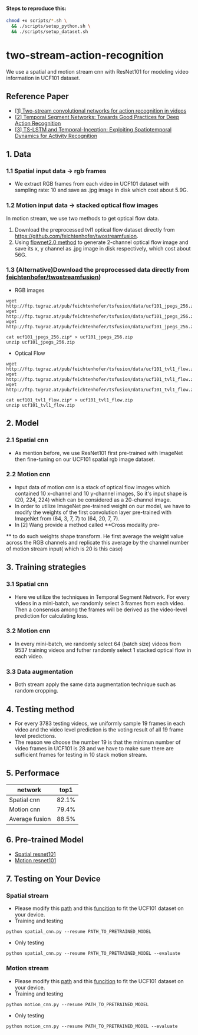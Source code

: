#### Steps to reproduce this:
```bash
chmod +x scripts/*.sh \
  && ./scripts/setup_python.sh \
  && ./scripts/setup_dataset.sh
```

# two-stream-action-recognition
We use a spatial and motion stream cnn with ResNet101 for modeling video information in UCF101 dataset.
## Reference Paper
*  [[1] Two-stream convolutional networks for action recognition in videos](http://papers.nips.cc/paper/5353-two-stream-convolutional)
*  [[2] Temporal Segment Networks: Towards Good Practices for Deep Action Recognition](https://link.springer.com/chapter/10.1007/978-3-319-46484-8_2)
* [[3] TS-LSTM and Temporal-Inception: Exploiting Spatiotemporal Dynamics for Activity Recognition](https://arxiv.org/abs/1703.10667)

## 1. Data
  ### 1.1 Spatial input data -> rgb frames
  * We extract RGB frames from each video in UCF101 dataset with sampling rate: 10 and save as .jpg image in disk which cost about 5.9G.
  ### 1.2 Motion input data -> stacked optical flow images
  In motion stream, we use two methods to get optical flow data. 
  1. Download the preprocessed tvl1 optical flow dataset directly from https://github.com/feichtenhofer/twostreamfusion. 
  2. Using [flownet2.0 method](https://github.com/lmb-freiburg/flownet2-docker) to generate 2-channel optical flow image and save its x, y channel as .jpg image in disk respectively, which cost about 56G.
  ### 1.3 (Alternative)Download the preprocessed data directly from [feichtenhofer/twostreamfusion](https://github.com/feichtenhofer/twostreamfusion))
  * RGB images
  ```
  wget http://ftp.tugraz.at/pub/feichtenhofer/tsfusion/data/ucf101_jpegs_256.zip.001
  wget http://ftp.tugraz.at/pub/feichtenhofer/tsfusion/data/ucf101_jpegs_256.zip.002
  wget http://ftp.tugraz.at/pub/feichtenhofer/tsfusion/data/ucf101_jpegs_256.zip.003
  
  cat ucf101_jpegs_256.zip* > ucf101_jpegs_256.zip
  unzip ucf101_jpegs_256.zip
  ```
  * Optical Flow
  ```
  wget http://ftp.tugraz.at/pub/feichtenhofer/tsfusion/data/ucf101_tvl1_flow.zip.001
  wget http://ftp.tugraz.at/pub/feichtenhofer/tsfusion/data/ucf101_tvl1_flow.zip.002
  wget http://ftp.tugraz.at/pub/feichtenhofer/tsfusion/data/ucf101_tvl1_flow.zip.003
  
  cat ucf101_tvl1_flow.zip* > ucf101_tvl1_flow.zip
  unzip ucf101_tvl1_flow.zip
  ```
  

## 2. Model
  ### 2.1 Spatial cnn
  * As mention before, we use ResNet101 first pre-trained with ImageNet then fine-tuning on our UCF101 spatial rgb image dataset. 
  ### 2.2 Motion cnn
  * Input data of motion cnn is a stack of optical flow images which contained 10 x-channel and 10 y-channel images, So it's input shape is (20, 224, 224) which can be considered as a 20-channel image. 
  * In order to utilize ImageNet pre-trained weight on our model, we have to modify the weights of the first convolution layer pre-trained  with ImageNet from (64, 3, 7, 7) to (64, 20, 7, 7). 
  * In [2] Wang provide a method called **Cross modality pre-
  
  ** to do such weights shape transform. He first average the weight value across the RGB channels and replicate this average by the channel number of motion stream input( which is 20 is this case)
  
## 3. Training strategies
  ###  3.1 Spatial cnn
  * Here we utilize the techniques in Temporal Segment Network. For every videos in a mini-batch, we randomly select 3 frames from each video. Then a consensus among the frames will be derived as the video-level prediction for calculating loss.
  ### 3.2 Motion cnn
  * In every mini-batch, we randomly select 64 (batch size) videos from 9537 training videos and futher randomly select 1 stacked optical flow in each video. 
  ### 3.3 Data augmentation
  * Both stream apply the same data augmentation technique such as random cropping.
## 4. Testing method
  * For every 3783 testing videos, we uniformly sample 19 frames in each video and the video level prediction is the voting result of all 19 frame level predictions.
  * The reason we choose the number 19 is that the minimun number of video frames in UCF101 is 28 and we have to make sure there are sufficient frames for testing in 10 stack motion stream.
## 5. Performace
   
 network      | top1  |
--------------|:-----:|
Spatial cnn   | 82.1% | 
Motion cnn    | 79.4% | 
Average fusion| 88.5% |      
   
## 6. Pre-trained Model

* [Spatial resnet101](https://drive.google.com/drive/folders/1gVB5StqgoDJ3IxHUn7zoTzTNxzz3du3d?usp=sharing)
* [Motion resnet101](https://drive.google.com/drive/folders/1z3fYUOJx_l3BW-NSb7ti0DsyGLFk6Z7J?usp=sharing)

## 7. Testing on Your Device
  ### Spatial stream
 * Please modify this [path](https://github.com/jeffreyhuang1/two-stream-action-recognition/blob/master/spatial_cnn.py#L42) and this [funcition](https://github.com/jeffreyhuang1/two-stream-action-recognition/blob/master/dataloader/spatial_dataloader.py#L21) to fit the UCF101 dataset on your device.
 * Training and testing
 ```
 python spatial_cnn.py --resume PATH_TO_PRETRAINED_MODEL
 ```
 * Only testing
 ```
 python spatial_cnn.py --resume PATH_TO_PRETRAINED_MODEL --evaluate
 ```
 
 ### Motion stream
 *  Please modify this [path](https://github.com/jeffreyhuang1/two-stream-action-recognition/blob/master/motion_cnn.py#L44) and this [funcition](https://github.com/jeffreyhuang1/two-stream-action-recognition/blob/master/dataloader/motion_dataloader.py#L32) to fit the UCF101 dataset on your device.
  * Training and testing
 ```
 python motion_cnn.py --resume PATH_TO_PRETRAINED_MODEL
 ```
 * Only testing
 ```
 python motion_cnn.py --resume PATH_TO_PRETRAINED_MODEL --evaluate
 ```
 

